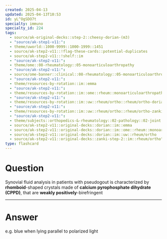 ```yaml
---
created: 2025-04-13
updated: 2025-04-13T10:53
id: yL^OgSDO7t
specialty: immuno
specialty_id: 224
tags:
  - source/ak-original-decks::step-2::cheesy-dorian-(m3)
  - "source/ak-step1-v11:": 
  - theme/uworld::1000-9999::1000-1999::1451
  - source/ak-step2-v11::!flag-these-cards::potential-duplicates
  - source/ak-step2-v11::!shelf::im
  - "source/ak-step2-v11:": 
  - theme/ome::08-rheumatology::05-monoarticuloarthropathy
  - "source/ak-step2-v11:": 
  - source/ome-banner::clinical::08-rheumatology::05-monoarticuloarthropathy
  - "source/ak-step2-v11:": 
  - theme/resources-by-rotation::im::emma
  - "source/ak-step2-v11:": 
  - theme/resources-by-rotation::im::ome::rheum::monoarticuloarthropathy
  - "source/ak-step2-v11:": 
  - theme/resources-by-rotation::im::uw::rheum/ortho::rheum/ortho-dorian
  - "source/ak-step2-v11:": 
  - theme/resources-by-rotation::im::uw::rheum/ortho::rheum/ortho-zanki
  - "source/ak-step2-v11:": 
  - theme/subjects::orthopedics-&-rheumatology::02-pathology::02-joint::pseudogout
  - source/ak-step2-v11::original-decks::dorian::im::emma
  - source/ak-step2-v11::original-decks::dorian::im::ome::rheum::monoarticuloarthropathy
  - source/ak-step2-v11::original-decks::dorian::im::uw::rheum/ortho
  - source/ak-step2-v11::original-decks::zanki-step-2::im::rheum/ortho"
type: flashcard
---
```


# Question
Synovial fluid analysis in patients with pseudogout is characterized by **rhomboid**-shaped crystals made of **calcium pyrophosphate dihydrate (CPPD)**, that are **weakly positively**-birefringent

---

# Answer
e.g. blue when lying parallel to polarized light